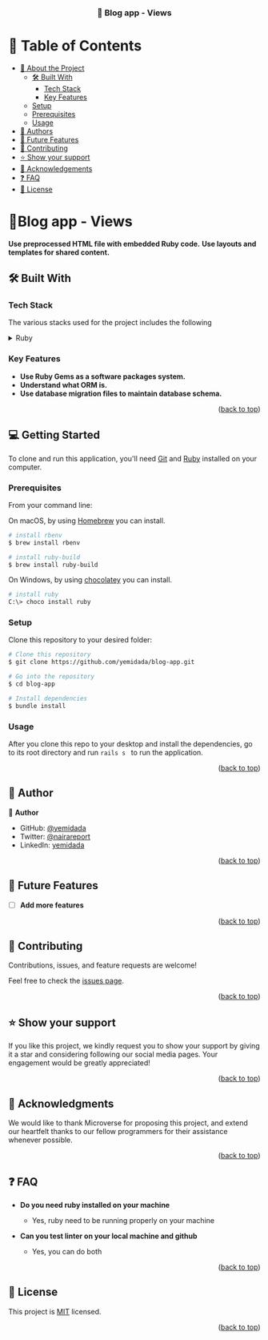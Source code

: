 <a name="readme-top"></a>


<div align="center">
  <h3><b>📖 Blog app - Views </b></h3>

</div>


# 📗 Table of Contents

- [📖 About the Project](#about-project)
  - [🛠 Built With](#built-with)
    - [Tech Stack](#tech-stack)
    - [Key Features](#key-features)
  - [Setup](#setup)
  - [Prerequisites](#prerequisites)
  - [Usage](#usage)
- [👥 Authors](#authors)
- [🔭 Future Features](#future-features)
- [🤝 Contributing](#contributing)
- [⭐️ Show your support](#support)
- [🙏 Acknowledgements](#acknowledgements)
- [❓ FAQ](#faq)
- [📝 License](#license)

# 📖Blog app - Views  <a name="about-project"></a>

**Use preprocessed HTML file with embedded Ruby code.**
**Use layouts and templates for shared content.**


## 🛠 Built With <a name="built-with"></a>

### Tech Stack <a name="tech-stack"></a>

The various stacks used for the project includes the following
<details>
  <summary>Ruby</summary>
  <summary>Ruby on Rails</summary>
</details>



### Key Features <a name="key-features"></a>


- **Use Ruby Gems as a software packages system.**
- **Understand what ORM is.**
- **Use database migration files to maintain database schema.**


<p align="right">(<a href="#readme-top">back to top</a>)</p>

## 💻 Getting Started <a name="getting-started"></a>

To clone and run this application, you'll need [Git](https://git-scm.com) and [Ruby](https://rubyinstaller.org/downloads/) installed on your computer.

### Prerequisites
From your command line:

On macOS, by using [Homebrew](https://brew.sh/) you can install.

```bash
# install rbenv
$ brew install rbenv
```

```bash
# install ruby-build
$ brew install ruby-build
```

On Windows, by using [chocolatey](https://chocolatey.org) you can install.

```bash
# install ruby
C:\> choco install ruby
```


### Setup

Clone this repository to your desired folder:

```bash
# Clone this repository
$ git clone https://github.com/yemidada/blog-app.git

# Go into the repository
$ cd blog-app

# Install dependencies
$ bundle install

```

### Usage

After you clone this repo to your desktop and install the dependencies, go to its root directory and run `rails s ` to run the application.



<p align="right">(<a href="#readme-top">back to top</a>)</p>


## 👥 Author <a name="authors"></a>


👤 **Author**

- GitHub: [@yemidada](https://github.com/yemidada)
- Twitter: [@nairareport](https://twitter.com/nairareport)
- LinkedIn: [yemidada](https://linkedin.com/in/yemidada)

<p align="right">(<a href="#readme-top">back to top</a>)</p>


## 🔭 Future Features <a name="future-features"></a>

- [ ] **Add more features**

<p align="right">(<a href="#readme-top">back to top</a>)</p>


## 🤝 Contributing <a name="contributing"></a>

Contributions, issues, and feature requests are welcome!

Feel free to check the [issues page](https://github.com/yemidada/blog-app/issues).

<p align="right">(<a href="#readme-top">back to top</a>)</p>


## ⭐️ Show your support <a name="support"></a>

If you like this project, we kindly request you to show your support by giving it a star and considering following our social media pages. Your engagement would be greatly appreciated!

<p align="right">(<a href="#readme-top">back to top</a>)</p>


## 🙏 Acknowledgments <a name="acknowledgements"></a>

We would like to thank Microverse for proposing this project, and extend our heartfelt thanks to our fellow programmers for their assistance whenever possible.


<p align="right">(<a href="#readme-top">back to top</a>)</p>


## ❓ FAQ <a name="faq"></a>


- **Do you need ruby installed on your machine**

  - Yes, ruby need to be running properly on your machine

- **Can you test linter on your local machine and github**

  - Yes, you can do both

<p align="right">(<a href="#readme-top">back to top</a>)</p>


## 📝 License <a name="license"></a>

 This project is [MIT](./MIT.md) licensed. 


<p align="right">(<a href="#readme-top">back to top</a>)</p>

